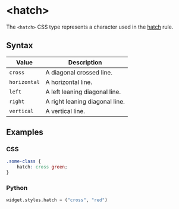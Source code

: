 # &lt;hatch&gt;

The `<hatch>` CSS type represents a character used in the [hatch](../styles/hatch.md) rule.

## Syntax

| Value        | Description                    |
| ------------ | ------------------------------ |
| `cross`      | A diagonal crossed line.       |
| `horizontal` | A horizontal line.             |
| `left`       | A left leaning diagonal line.  |
| `right`      | A right leaning diagonal line. |
| `vertical`   | A vertical line.               |


## Examples

### CSS


```css
.some-class {
    hatch: cross green;
}
```

### Python

```py
widget.styles.hatch = ("cross", "red")
```
